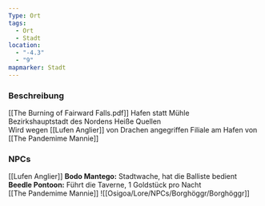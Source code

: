 ```yaml
---
Type: Ort
tags:
  - Ort
  - Stadt
location:
  - "-4.3"
  - "9"
mapmarker: Stadt
---
```

### Beschreibung
[[The Burning of Fairward Falls.pdf]]
Hafen statt Mühle  
Bezirkshauptstadt des Nordens
Heiße Quellen  
Wird wegen [[Lufen Anglier]] von Drachen angegriffen
Filiale am Hafen von [[The Pandemime Mannie]]

### NPCs

[[Lufen Anglier]]
**Bodo Mantego:** Stadtwache, hat die Balliste bedient
**Beedle Pontoon:** Führt die Taverne, 1 Goldstück pro Nacht  
[[The Pandemime Mannie]]
![[Osigoa/Lore/NPCs/Borghöggr/Borghöggr]]